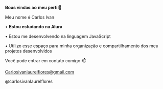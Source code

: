 𝐁𝐨𝐚𝐬 𝐯𝐢𝐧𝐝𝐚𝐬 𝐚𝐨 𝐦𝐞𝐮 𝐩𝐞𝐫𝐟𝐢𝐥💙


Meu nome é Carlos Ivan

 
   • 𝐄𝐬𝐭𝐨𝐮 𝐞𝐬𝐭𝐮𝐝𝐚𝐧𝐝𝐨 𝐧𝐚 𝐀𝐥𝐮𝐫𝐚
 
 
   • Estou me desenvolvendo na linguagem  JavaScript
 
 • Utilizo esse espaço para minha organização e compartilhamento dos meu projetos desenvolvidos

 Você pode entrar em contato comigo 📫
 
 Carlosivanlaurelflores@gmail.com 
 
 @carlosivanlaurelflores
